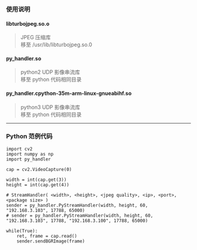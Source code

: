 ### 使用说明

#### libturbojpeg.so.o
> JPEG 压缩库  
> 移至 /usr/lib/libturbojpeg.so.0

#### py_handler.so
> python2 UDP 影像串流库  
> 移至 python 代码相同目录

#### py_handler.cpython-35m-arm-linux-gnueabihf.so
> python3 UDP 影像串流库  
> 移至 python 代码相同目录

---

### Python 范例代码
```
import cv2
import numpy as np
import py_handler

cap = cv2.VideoCapture(0)

width = int(cap.get(3))
height = int(cap.get(4))

# StreamHandler( <width>, <height>, <jpeg quality>, <ip>, <port>, <package size> )
sender = py_handler.PyStreamHandler(width, height, 60, "192.168.3.103", 17788, 65000)
# sender = py_handler.PyStreamHandler(width, height, 60, "192.168.3.103", 17788, "192.168.3.100", 17788, 65000)

while(True):
    ret, frame = cap.read()
    sender.sendBGRImage(frame)
    
```
